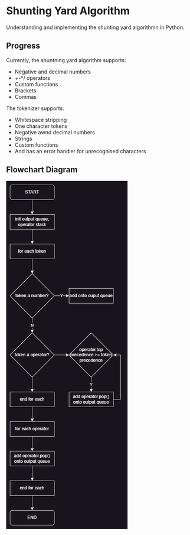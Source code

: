 # Shunting Yard Algorithm

Understanding and implementing the shunting yard algorithmn in Python.

## Progress

Currently, the shuntning yard algorithm supports:

- Negative and decimal numbers
- +-*/ operators
- Custom functions
- Brackets
- Commas

The tokenizer supports:

- Whitespace stripping
- One character tokens
- Negative awnd decimal numbers
- Strings
- Custom functions
- And has an error handler for unrecognised characters

## Flowchart Diagram

![Shunting Yard Algorithm Diagram](shunting-yard-flowchart.png)
